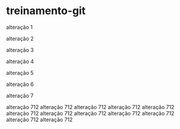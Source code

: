 ﻿# treinamento-git

alteração 1

alteração 2

alteração 3

alteração 4

alteração 5

alteração 6

alteração 7

alteração 712
alteração 712
alteração 712
alteração 712
alteração 712
alteração 712
alteração 712
alteração 712
alteração 712
alteração 712
alteração 712
alteração 712
